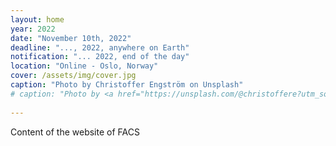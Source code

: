 ```yaml
---
layout: home
year: 2022
date: "November 10th, 2022"
deadline: "..., 2022, anywhere on Earth"
notification: "... 2022, end of the day"
location: "Online - Oslo, Norway"
cover: /assets/img/cover.jpg
caption: "Photo by Christoffer Engström on Unsplash"
# caption: "Photo by <a href="https://unsplash.com/@christoffere?utm_source=unsplash&utm_medium=referral&utm_content=creditCopyText">Christoffer Engström</a> on <a href="https://unsplash.com/s/photos/oslo?utm_source=unsplash&utm_medium=referral&utm_content=creditCopyText">Unsplash</a>"
  
---
```


Content of the website of FACS
